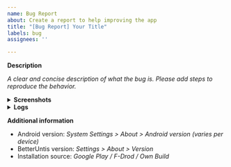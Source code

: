 ```yaml
---
name: Bug Report
about: Create a report to help improving the app
title: "[Bug Report] Your Title"
labels: bug
assignees: ''

---
```


**Description**

_A clear and concise description of what the bug is.
Please add steps to reproduce the behavior._

<details>
  <summary><b>Screenshots</b></summary>

  _Add screenshots here to describe the problem._
</details>

<details>
  <summary><b>Logs</b></summary>

  _Add a detailed stack trace / crash log here if applicable_
</details>

**Additional information**

 - Android version: _System Settings > About > Android version (varies per device)_
 - BetterUntis version: _Settings > About > Version_
 - Installation source: _Google Play / F-Drod / Own Build_
